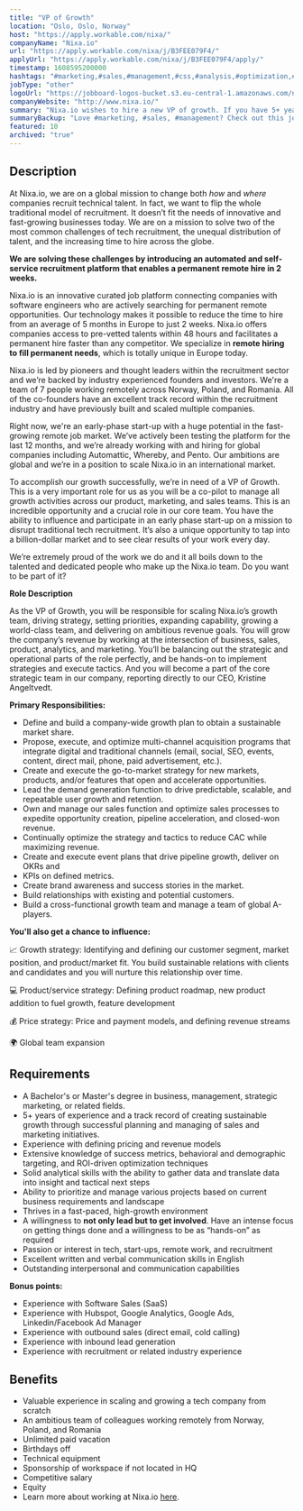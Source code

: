 ```yaml
---
title: "VP of Growth"
location: "Oslo, Oslo, Norway"
host: "https://apply.workable.com/nixa/"
companyName: "Nixa.io"
url: "https://apply.workable.com/nixa/j/B3FEE079F4/"
applyUrl: "https://apply.workable.com/nixa/j/B3FEE079F4/apply/"
timestamp: 1608595200000
hashtags: "#marketing,#sales,#management,#css,#analysis,#optimization,#content,#branding,#office,#operations"
jobType: "other"
logoUrl: "https://jobboard-logos-bucket.s3.eu-central-1.amazonaws.com/nixa-io"
companyWebsite: "http://www.nixa.io/"
summary: "Nixa.io wishes to hire a new VP of growth. If you have 5+ years of experience and a track record of creating sustainable growth through successful planning and managing of sales and marketing initiatives, consider applying."
summaryBackup: "Love #marketing, #sales, #management? Check out this job post!"
featured: 10
archived: "true"
---
```


## Description

At Nixa.io, we are on a global mission to change both _how_ and _where_ companies recruit technical talent. In fact, we want to flip the whole traditional model of recruitment. It doesn’t fit the needs of innovative and fast-growing businesses today. We are on a mission to solve two of the most common challenges of tech recruitment, the unequal distribution of talent, and the increasing time to hire across the globe.

**We are solving these challenges by introducing an automated and self-service recruitment platform that enables a permanent remote hire in 2 weeks.**

Nixa.io is an innovative curated job platform connecting companies with software engineers who are actively searching for permanent remote opportunities. Our technology makes it possible to reduce the time to hire from an average of 5 months in Europe to just 2 weeks. Nixa.io offers companies access to pre-vetted talents within 48 hours and facilitates a permanent hire faster than any competitor. We specialize in **remote hiring to fill permanent needs**, which is totally unique in Europe today.

Nixa.io is led by pioneers and thought leaders within the recruitment sector and we’re backed by industry experienced founders and investors. We're a team of 7 people working remotely across Norway, Poland, and Romania. All of the co-founders have an excellent track record within the recruitment industry and have previously built and scaled multiple companies.

Right now, we're an early-phase start-up with a huge potential in the fast-growing remote job market. We’ve actively been testing the platform for the last 12 months, and we’re already working with and hiring for global companies including Automattic, Whereby, and Pento. Our ambitions are global and we’re in a position to scale Nixa.io in an international market.

To accomplish our growth successfully, we’re in need of a VP of Growth. This is a very important role for us as you will be a co-pilot to manage all growth activities across our product, marketing, and sales teams. This is an incredible opportunity and a crucial role in our core team. You have the ability to influence and participate in an early phase start-up on a mission to disrupt traditional tech recruitment. It’s also a unique opportunity to tap into a billion-dollar market and to see clear results of your work every day.

We’re extremely proud of the work we do and it all boils down to the talented and dedicated people who make up the Nixa.io team. Do you want to be part of it?

**Role Description**

As the VP of Growth, you will be responsible for scaling Nixa.io’s growth team, driving strategy, setting priorities, expanding capability, growing a world-class team, and delivering on ambitious revenue goals. You will grow the company’s revenue by working at the intersection of business, sales, product, analytics, and marketing. You’ll be balancing out the strategic and operational parts of the role perfectly, and be hands-on to implement strategies and execute tactics. And you will become a part of the core strategic team in our company, reporting directly to our CEO, Kristine Angeltvedt.

**Primary Responsibilities:**

*   Define and build a company-wide growth plan to obtain a sustainable market share.
*   Propose, execute, and optimize multi-channel acquisition programs that integrate digital and traditional channels (email, social, SEO, events, content, direct mail, phone, paid advertisement, etc.).
*   Create and execute the go-to-market strategy for new markets, products, and/or features that open and accelerate opportunities.
*   Lead the demand generation function to drive predictable, scalable, and repeatable user growth and retention.
*   Own and manage our sales function and optimize sales processes to expedite opportunity creation, pipeline acceleration, and closed-won revenue.
*   Continually optimize the strategy and tactics to reduce CAC while maximizing revenue.
*   Create and execute event plans that drive pipeline growth, deliver on OKRs and
*   KPIs on defined metrics.
*   Create brand awareness and success stories in the market.
*   Build relationships with existing and potential customers.
*   Build a cross-functional growth team and manage a team of global A-players.

**You'll also get a chance to influence:**

📈 Growth strategy: Identifying and defining our customer segment, market position, and product/market fit. You build sustainable relations with clients and candidates and you will nurture this relationship over time.

💻 Product/service strategy: Defining product roadmap, new product addition to fuel growth, feature development

💰 Price strategy: Price and payment models, and defining revenue streams

🌍 Global team expansion

## Requirements

*   A Bachelor's or Master's degree in business, management, strategic marketing, or related fields.
*   5+ years of experience and a track record of creating sustainable growth through successful planning and managing of sales and marketing initiatives.
*   Experience with defining pricing and revenue models
*   Extensive knowledge of success metrics, behavioral and demographic targeting, and ROI-driven optimization techniques
*   Solid analytical skills with the ability to gather data and translate data into insight and tactical next steps
*   Ability to prioritize and manage various projects based on current business requirements and landscape
*   Thrives in a fast-paced, high-growth environment
*   A willingness to **not only lead but to get involved**. Have an intense focus on getting things done and a willingness to be as “hands-on” as required
*   Passion or interest in tech, start-ups, remote work, and recruitment
*   Excellent written and verbal communication skills in English
*   Outstanding interpersonal and communication capabilities

**Bonus points:**

*   Experience with Software Sales (SaaS)
*   Experience with Hubspot, Google Analytics, Google Ads, Linkedin/Facebook Ad Manager
*   Experience with outbound sales (direct email, cold calling)
*   Experience with inbound lead generation
*   Experience with recruitment or related industry experience

## Benefits

*   Valuable experience in scaling and growing a tech company from scratch
*   An ambitious team of colleagues working remotely from Norway, Poland, and Romania
*   Unlimited paid vacation
*   Birthdays off
*   Technical equipment
*   Sponsorship of workspace if not located in HQ
*   Competitive salary
*   Equity
*   Learn more about working at Nixa.io [here](https://www.notion.so/nixaio/Careers-at-Nixa-io-f809672216d34586bbcf43b9747b7aab).
